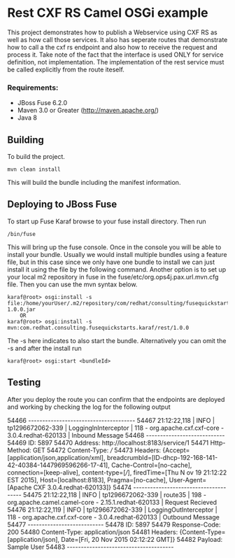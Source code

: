 Rest CXF RS Camel OSGi example
====================================
 This project demonstrates how to publish a  Webservice using CXF RS as well as how call those services. It also has seperate routes that demonstrate how to call a the cxf rs endpoint and also how to receive the request and process it.  Take note of the fact that the interface is used ONLY for service definition, not implementation.  The implementation of the rest service must be called explicitly from the route iteself.  
 
### Requirements:
 * JBoss Fuse 6.2.0 
 * Maven 3.0 or Greater (http://maven.apache.org/)
 * Java 8
 
Building
-----------------------
 
To build the project. 
 
	mvn clean install
 
This will build the bundle including the manifest information. 

Deploying to JBoss Fuse
-----------------------
 
To start up Fuse Karaf browse to your fuse install directory. Then run
     
	/bin/fuse

This will bring up the fuse console.  Once in the console you will be able to install your bundle.
Usually we would install multiple bundles using a feature file, but in this case since we only have one bundle to install we can just install it using the file by the following command. Another option is to set up your local m2 repository in fuse in the fuse/etc/org.ops4j.pax.url.mvn.cfg file.  Then you can use the mvn syntax below.
 
	karaf@root> osgi:install -s file:/home/yourUser/.m2/repository/com/redhat/consulting/fusequickstarts/karaf/rest/1.0.0/rest-1.0.0.jar
        OR
	karaf@root> osgi:install -s mvn:com.redhat.consulting.fusequickstarts.karaf/rest/1.0.0
 
The -s here indicates to also start the bundle.  Alternatively you can omit the -s and after the install run
    
	karaf@root> osgi:start <bundleId>

Testing
-----------------------
After you deploy the route you can confirm that the endpoints are deployed and working by checking the log for the following output

54466 --------------------------------------
54467 21:12:22,118 | INFO  | tp1296672062-339 | LoggingInInterceptor             | 118 - org.apache.cxf.cxf-core - 3.0.4.redhat-620133 | Inbound Message
54468 ----------------------------
54469 ID: 5897
54470 Address: http://localhost:8183/service/1
54471 Http-Method: GET
54472 Content-Type: */*
54473 Headers: {Accept=[application/json,application/xml], breadcrumbId=[ID-dhcp-192-168-141-42-40384-1447969596266-17-41], Cache-Control=[no-cache], connection=[keep-alive], content-type=[*/*], firedTime=[Thu N      ov 19 21:12:22 EST 2015], Host=[localhost:8183], Pragma=[no-cache], User-Agent=[Apache CXF 3.0.4.redhat-620133]}
54474 --------------------------------------
54475 21:12:22,118 | INFO  | tp1296672062-339 | route35                          | 198 - org.apache.camel.camel-core - 2.15.1.redhat-620133 | Request Recieved
54476 21:12:22,119 | INFO  | tp1296672062-339 | LoggingOutInterceptor            | 118 - org.apache.cxf.cxf-core - 3.0.4.redhat-620133 | Outbound Message
54477 ---------------------------
54478 ID: 5897
54479 Response-Code: 200
54480 Content-Type: application/json
54481 Headers: {Content-Type=[application/json], Date=[Fri, 20 Nov 2015 02:12:22 GMT]}
54482 Payload: Sample User
54483 --------------------------------------

